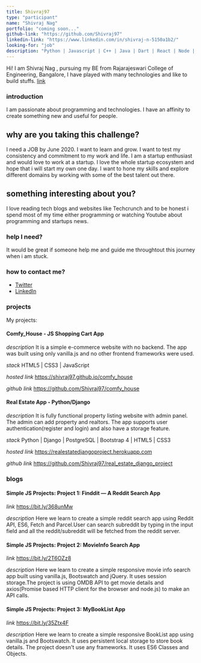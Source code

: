 ```yaml
---
title: Shivraj97
type: "participant"
name: "Shivraj Nag"
portfolio: "coming soon..."
github-link: "https://github.com/Shivraj97"
linkedin-link: "https://www.linkedin.com/in/shivraj-n-5150a1b2/"
looking-for: "job"
description: "Python | Javascript | C++ | Java | Dart | React | Node | Django | Flutter | Startup Enthusiast"
---
```


Hi! I am Shivraj Nag , pursuing my BE from Rajarajeswari College of Engineering, Bangalore, I have played with many technologies and like to build stuffs. [link](https://github.com/Shivraj97)

### introduction

I am passionate about programming and technologies. I have an affinity to create something new and useful for people.

## why are you taking this challenge?

I need a JOB by June 2020.
I want to learn and grow. I want to test my consistency and commitment to my work and life.
I am a startup enthusiast and would love to work at a startup. I love the whole startup ecosystem and hope that i will start my own one day. I want to hone my skills and explore different domains by working with some of the best talent out there.

## something interesting about you?

I love reading tech blogs and websites like Techcrunch and to be honest i spend most of my time either programming or watching Youtube about programming and startups news.

### help I need?

It would be great if someone help me and guide me throughtout this journey when i am stuck.

### how to contact me?

- [Twitter](https://twitter.com/ShivrajNag1997)
- [LinkedIn](https://www.linkedin.com/in/shivraj-n-5150a1b2/)

### projects

My projects:
#### Comfy_House - JS Shopping Cart App  
_description_ It is a simple e-commerce website with no backend. The app was built using only vanilla.js and no other frontend frameworks were used. 

_stack_ HTML5 | CSS3 | JavaScript

_hosted link_ https://shivraj97.github.io/comfy_house

_github link_ https://github.com/Shivraj97/comfy_house

#### Real Estate App - Python/Django

_description_ It is fully functional property listing website with admin panel. The admin can add property and realtors. The app supports user authentication(register and login) and also have a storage feature.

_stack_ Python | Django  | PostgreSQL | Bootstrap 4 | HTML5 | CSS3

_hosted link_ https://realestatedjangoproject.herokuapp.com

_github link_ https://github.com/Shivraj97/real_estate_django_project

### blogs

#### Simple JS Projects: Project 1: Finddit — A Reddit Search App

_link_ https://bit.ly/368unMw

_description_ Here we learn to create a simple reddit search app using Reddit API, ES6, Fetch and Parcel.User can search subreddit by typing in the input field and all the reddit/subreddit will be fetched from the reddit server.

#### Simple JS Projects: Project 2: MovieInfo Search App

_link_ https://bit.ly/2T6OZz8


_description_ Here we learn to create a simple responsive movie info search app built using vanilla.js, Bootswatch and jQuery. It uses session storage.The project is using OMDB API to get movie details and axios(Promise based HTTP client for the browser and node.js) to make an API calls.

#### Simple JS Projects: Project 3: MyBookList App

_link_ https://bit.ly/35Ztx4F

_description_ Here we learn to create a simple responsive BookList app using vanilla.js and Bootswatch. It uses persistent local storage to store book details. The project doesn't use any frameworks. It uses ES6 Classes and Objects.
